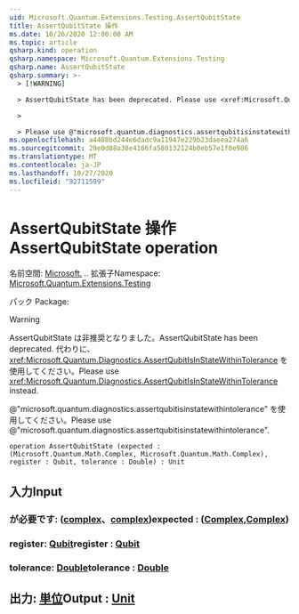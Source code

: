 ```yaml
---
uid: Microsoft.Quantum.Extensions.Testing.AssertQubitState
title: AssertQubitState 操作
ms.date: 10/26/2020 12:00:00 AM
ms.topic: article
qsharp.kind: operation
qsharp.namespace: Microsoft.Quantum.Extensions.Testing
qsharp.name: AssertQubitState
qsharp.summary: >-
  > [!WARNING]

  > AssertQubitState has been deprecated. Please use <xref:Microsoft.Quantum.Diagnostics.AssertQubitIsInStateWithinTolerance> instead.

  >

  > Please use @"microsoft.quantum.diagnostics.assertqubitisinstatewithintolerance".
ms.openlocfilehash: a4488bd244e6dadc9a11947e229b23daeea274a6
ms.sourcegitcommit: 29e0d88a30e4166fa580132124b0eb57e1f0e986
ms.translationtype: MT
ms.contentlocale: ja-JP
ms.lasthandoff: 10/27/2020
ms.locfileid: "92711599"
---
```

# <a name="assertqubitstate-operation"></a><span data-ttu-id="5c407-102">AssertQubitState 操作</span><span class="sxs-lookup"><span data-stu-id="5c407-102">AssertQubitState operation</span></span>

<span data-ttu-id="5c407-103">名前空間: [Microsoft.](xref:Microsoft.Quantum.Extensions.Testing) .. 拡張子</span><span class="sxs-lookup"><span data-stu-id="5c407-103">Namespace: [Microsoft.Quantum.Extensions.Testing](xref:Microsoft.Quantum.Extensions.Testing)</span></span>

<span data-ttu-id="5c407-104">パック [](https://nuget.org/packages/)</span><span class="sxs-lookup"><span data-stu-id="5c407-104">Package: [](https://nuget.org/packages/)</span></span>


> [!WARNING]
> <span data-ttu-id="5c407-105">AssertQubitState は非推奨となりました。</span><span class="sxs-lookup"><span data-stu-id="5c407-105">AssertQubitState has been deprecated.</span></span> <span data-ttu-id="5c407-106">代わりに、<xref:Microsoft.Quantum.Diagnostics.AssertQubitIsInStateWithinTolerance> を使用してください。</span><span class="sxs-lookup"><span data-stu-id="5c407-106">Please use <xref:Microsoft.Quantum.Diagnostics.AssertQubitIsInStateWithinTolerance> instead.</span></span>
>
> <span data-ttu-id="5c407-107">@"microsoft.quantum.diagnostics.assertqubitisinstatewithintolerance" を使用してください。</span><span class="sxs-lookup"><span data-stu-id="5c407-107">Please use @"microsoft.quantum.diagnostics.assertqubitisinstatewithintolerance".</span></span>



```qsharp
operation AssertQubitState (expected : (Microsoft.Quantum.Math.Complex, Microsoft.Quantum.Math.Complex), register : Qubit, tolerance : Double) : Unit
```


## <a name="input"></a><span data-ttu-id="5c407-108">入力</span><span class="sxs-lookup"><span data-stu-id="5c407-108">Input</span></span>

### <a name="expected--complexcomplex"></a><span data-ttu-id="5c407-109">が必要です: ([complex](xref:Microsoft.Quantum.Math.Complex)、[complex](xref:Microsoft.Quantum.Math.Complex))</span><span class="sxs-lookup"><span data-stu-id="5c407-109">expected : ([Complex](xref:Microsoft.Quantum.Math.Complex),[Complex](xref:Microsoft.Quantum.Math.Complex))</span></span>




### <a name="register--qubit"></a><span data-ttu-id="5c407-110">register: [Qubit](xref:microsoft.quantum.lang-ref.qubit)</span><span class="sxs-lookup"><span data-stu-id="5c407-110">register : [Qubit](xref:microsoft.quantum.lang-ref.qubit)</span></span>




### <a name="tolerance--double"></a><span data-ttu-id="5c407-111">tolerance: [Double](xref:microsoft.quantum.lang-ref.double)</span><span class="sxs-lookup"><span data-stu-id="5c407-111">tolerance : [Double](xref:microsoft.quantum.lang-ref.double)</span></span>





## <a name="output--unit"></a><span data-ttu-id="5c407-112">出力: [単位](xref:microsoft.quantum.lang-ref.unit)</span><span class="sxs-lookup"><span data-stu-id="5c407-112">Output : [Unit](xref:microsoft.quantum.lang-ref.unit)</span></span>

